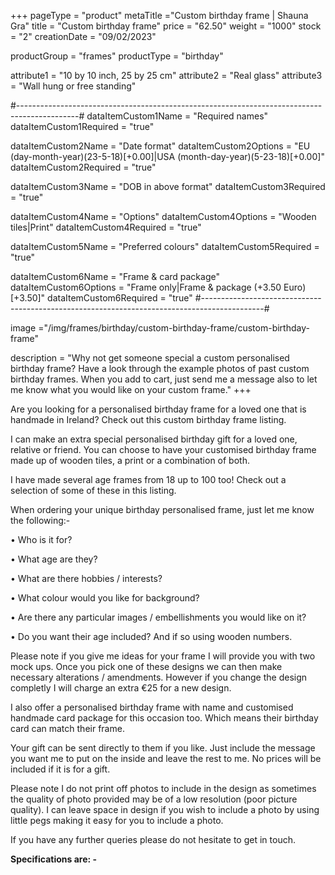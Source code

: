 +++
pageType = "product"
metaTitle ="Custom birthday frame | Shauna Gra"
title = "Custom birthday frame"
price = "62.50"
weight = "1000"
stock = "2"
creationDate = "09/02/2023"

productGroup = "frames"
productType = "birthday"
 
attribute1 = "10 by 10 inch, 25 by 25 cm" 
attribute2 = "Real glass"
attribute3 = "Wall hung or free standing"

#---------------------------------------------------------------------------------------------#
dataItemCustom1Name = "Required names"
dataItemCustom1Required = "true"

dataItemCustom2Name = "Date format"
dataItemCustom2Options = "EU (day-month-year)(23-5-18)[+0.00]|USA (month-day-year)(5-23-18)[+0.00]"
dataItemCustom2Required = "true"

dataItemCustom3Name = "DOB in above format"
dataItemCustom3Required = "true"

dataItemCustom4Name = "Options"
dataItemCustom4Options = "Wooden tiles|Print"
dataItemCustom4Required = "true"

dataItemCustom5Name = "Preferred colours"
dataItemCustom5Required = "true"

dataItemCustom6Name = "Frame & card package"
dataItemCustom6Options = "Frame only|Frame & package (+3.50 Euro)[+3.50]"
dataItemCustom6Required = "true"
#---------------------------------------------------------------------------------------------#

image ="/img/frames/birthday/custom-birthday-frame/custom-birthday-frame"

description = "Why not get someone special a custom personalised birthday frame? Have a look through the example photos of past custom birthday frames. When you add to cart, just send me a message also to let me know what you would like on your custom frame."
+++

Are you looking for a personalised birthday frame for a loved one that is handmade in Ireland? Check out this custom birthday frame listing.

I can make an extra special personalised birthday gift for a loved one, relative or friend. You can choose to have your customised birthday frame made up of wooden tiles, a print or a combination of both.

I have made several age frames from 18 up to 100 too! Check out a selection of some of these in this listing.

When ordering your unique birthday personalised frame, just let me know the following:-

• Who is it for?

• What age are they?

• What are there hobbies / interests?

• What colour would you like for background?

• Are there any particular images / embellishments you would like on it?

• Do you want their age included? And if so using wooden numbers.

Please note if you give me ideas for your frame I will provide you with two mock ups. Once you pick one of these designs we can then make necessary alterations / amendments. However if you change the design completly I will charge an extra €25 for a new design.

I also offer a personalised birthday frame with name and customised handmade card package for this occasion too. Which means their birthday card can match their frame.

Your gift can be sent directly to them if you like. Just include the message you want me to put on the inside and leave the rest to me. No prices will be included if it is for a gift.

Please note I do not print off photos to include in the design as sometimes the quality of photo provided may be of a low resolution (poor picture quality). I can leave space in design if you wish to include a photo by using little pegs making it easy for you to include a photo.

If you have any further queries please do not hesitate to get in touch.

**Specifications are: -**
